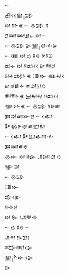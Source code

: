 <div class='block'>
<div class='line'>𒀸</div>
<div class='line'>𒌷𒌋𒌋𒅅𒁉</div>
<div class='line'>𒊭 𒀀𒈨𒌍 𒀸 𒊮𒁉 𒀀</div>
<div class='line'>𒆪𒌅𒇷𒋗𒉡 𒊭 𒀸</div>
<div class='line'>𒀸 𒊮𒁉 𒉌𒅅𒋼𒋾𒅕</div>
<div class='line'>𒀸 𒈪 𒊭 𒌓 𒐉𒄰 𒃻𒀀𒊒</div>
<div class='line'>𒆗𒉡 𒊭 𒀀𒆗𒌋𒌋 𒄿𒍣𒋡</div>
<div class='line'>𒌆𒈦𒃶𒈨𒌍 𒃮𒁍 𒈪𒄷𒌋</div>
<div class='line'>𒄿𒁀𒀾𒅆 𒌑𒋫𒋛𒄭</div>
<div class='line'>𒌦𒈨𒌍 𒅁𒊑𒄷 𒀀𒆗𒌋𒌋</div>
<div class='line'>𒀲𒆳𒈨𒌍 𒀸 𒊮𒁉 𒀀𒄩𒅖</div>
<div class='line'>𒀉𒋫𒀜𒁍𒆪 𒀸 𒌋𒅗</div>
<div class='line'>𒀯𒄒𒉿𒋼 𒌑𒊬𒊑</div>
<div class='line'>𒀸 𒌋𒅗 𒀯𒌨𒅗𒀀𒋾</div>
<div class='line'>𒀉𒌅𒌑𒄴</div>
<div class='line'>𒊮𒁍 𒊭 𒈗 𒂗𒅀 𒇻 𒄭</div>
<div class='line'>𒊌𒋫</div>
<div class='line'>𒀸 𒊮𒁉</div>
<div class='line'>𒃮𒁍</div>
<div class='line'>𒄠𒌋𒉌</div>
<div class='line'>𒀀𒈾𒆪</div>
<div class='line'>𒊭 𒌉 𒁹𒂗𒋧𒈾</div>
<div class='line'>𒀸 𒌓 𒐉𒄰 𒀸</div>
<div class='line'>𒂗𒉣 𒄿𒋛𒋙</div>
<div class='line'>𒅋𒋃𒌋𒉌</div>
<div class='line'>𒅅𒋻𒁍𒌋𒉌</div>
<div class='line'>𒄿</div>
</div>